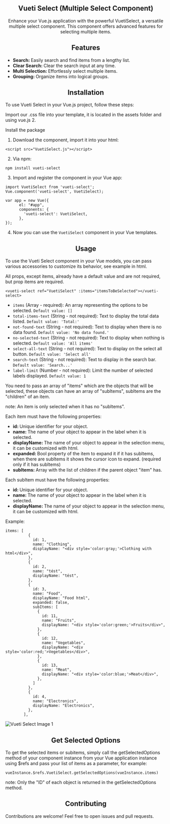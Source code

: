 <h2 style="text-align: center;">Vueti Select (Multiple Select Component)</h2>

<p style="text-align: center;">Enhance your Vue.js application with the powerful VuetiSelect, a versatile multiple select component. This component offers advanced features for selecting multiple items.</p>

<h2 style="text-align: center;">Features</h2>

<ul>
  <li><strong>Search: </strong>Easily search and find items from a lengthy list.</li>
  <li><strong>Clear Search: </strong>Clear the search input at any time.</li>
  <li><strong>Multi Selection: </strong>Effortlessly select multiple items.</li>
  <li><strong>Grouping: </strong>Organize items into logical groups.</li>
</ul>

<h2 style="text-align: center;">Installation</h2>
<p>To use Vueti Select in your Vue.js project, follow these steps:</p>
<p>Import our .css file into your template, it is located in the assets folder and using vue.js 2.</p>
<p>Install the package</p>
<ol>
<li>Download the component, import it into your html:</li>
</ol>
<pre><code>&lt;script src="VuetiSelect.js">&lt;/script></code></pre>
<ol start="2">
<li>Via npm:</li>
</ol>
<pre><code>npm install vueti-select</code></pre>
<ol start="3">
<li>Import and register the component in your Vue app:</li>
</ol>
<pre><code>import VuetiSelect from 'vueti-select';
Vue.component('vueti-select', VuetiSelect);</code></pre>
<pre><code>var app = new Vue({
      el: "#app",
      components: {
        'vueti-select': VuetiSelect,       
      },
});</code></pre>

<ol start="4">
<li>Now you can use the <code>VuetiSelect</code> component in your Vue templates.</li>
</ol>

<h2 style="text-align: center;">Usage</h2>

<p>To use the Vueti Select component in your Vue models, you can pass various accessories to customize its behavior, see example in html.</p>
<p>All props, except items, already have a default value and are not required, but prop items are required.</p>

<pre><code>&lt;vueti-select ref="VuetiSelect" :items="itemsToBeSelected"&gt;&lt;/vueti-select&gt;</code></pre>

<ul>
<li><code>items</code> (Array - required): An array representing the options to be selected. <code>Default value: []</code></li>
<li><code>total-items-text</code> (String - not required): Text to display the total data listed. <code>Default value: 'Total:'</code></li>
<li><code>not-found-text</code> (String - not required): Text to display when there is no data found. <code>Default value: 'No data found.'</code></li>
<li><code>no-selected-text</code> (String - not required): Text to display when nothing is selected. <code>Default value: 'All items'</code></li>
<li><code>select-all-text</code> (String - not required): Text to display on the select all button. <code>Default value: 'Select all'</code></li>
<li><code>search-text</code> (String - not required): Text to display in the search bar. <code>Default value: 'Search...'</code></li>
<li><code>label-limit</code> (Number - not required): Limit the number of selected labels displayed. <code>Default value: 1</code></li>
</ul>

<p>You need to pass an array of "items" which are the objects that will be selected,
these objects can have an array of "subItems",
subItems are the "children" of an item.</p>
<p>note: An item is only selected when it has no "subItems".</p>

<p>Each item must have the following properties:</p>

<ul>
  <li><strong>id: </strong>Unique identifier for your object.</li>
  <li><strong>name: </strong>The name of your object to appear in the label when it is selected.</li>
  <li><strong>displayName: </strong>The name of your object to appear in the selection menu, it can be customized with html.</li>
  <li><strong>expanded: </strong>Bool property of the item to expand it if it has subItems, when there are subItems it shows the cursor icon to expand. (required only if it has subItems)</li>
  <li><strong>subItems: </strong>Array with the list of children if the parent object "item" has.</li>
</ul>

<p>Each subItem must have the following properties:</p>

<ul>
  <li><strong>id: </strong>Unique identifier for your object.</li>
  <li><strong>name: </strong>The name of your object to appear in the label when it is selected.</li>
  <li><strong>displayName: </strong>The name of your object to appear in the selection menu, it can be customized with html.</li>
</ul>

<p>Example:</p>

<pre><code>items: [
          {
            id: 1,
            name: "Clothing",
            displayName: "&lt;div style='color:gray;'>Clothing with html&lt;/div>",
          },
          {
            id: 2,
            name: "tést",
            displayName: "tést",
          },
          {
            id: 3,
            name: "Food",
            displayName: "Food html",
            expanded: false,
            subItems: [
              {
                id: 11,
                name: "Fruits",
                displayName: "&lt;div style='color:green;'>Fruits&lt;/div>",                
              },
              {
                id: 12,
                name: "Vegetables",
                displayName: "&lt;div style='color:red;'>Vegetables&lt;/div>",                
              },
              {
                id: 13,
                name: "Meat",
                displayName: "&lt;div style='color:blue;'>Meat&lt;/div>",
              },
            ]
          },
          {
            id: 4,
            name: "Electronics",
            displayName: "Electronics",
          },
        ],</code></pre>

<img src="https://github.com/lucasmenchon/vueti-select/blob/vueti-deploy/imgs/componentImg.png" alt="Vueti Select Image 1" style="display: block; margin: 0 auto;">

<h2 style="text-align: center;">Get Selected Options</h2>

<p>To get the selected items or subitems, simply call the getSelectedOptions method of your component instance from your Vue application instance using $refs and pass your list of items as a parameter, for example:</p>

<pre><code>vueInstance.$refs.VuetiSelect.getSelectedOptions(vueInstance.items)</code></pre>

<p>note: Only the "ID" of each object is returned in the getSelectedOptions method.</p>

<h2 style="text-align: center;">Contributing</h2>

<p>Contributions are welcome! Feel free to open issues and pull requests.</p>
